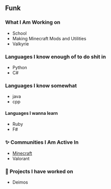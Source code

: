 ## Funk

### What I Am Working on

- School
- Making Minecraft Mods and Utilities
- Valkyrie
### Languages I know enough of to do shit in 

- Python
- C#

### Languages I know somewhat

- java
- cpp

#### Languages I wanna learn

- Ruby
- F#

### ✨ Communities I Am Active In

- [Minecraft](https://namemc.com/profile/TheRealDunk.1)
- Valorant

### 💎 Projects I have worked on

- Deimos